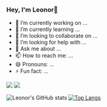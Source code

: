 ### Hey, I'm Leonor👋

- 🔭 I’m currently working on ...
- 🌱 I’m currently learning ...
- 👯 I’m looking to collaborate on ...
- 🤔 I’m looking for help with ...
- 💬 Ask me about ...
- 📫 How to reach me: ...
- 😄 Pronouns: ...
- ⚡ Fun fact: ...

<div> 
  <a href = "mailto:leonorcolaco19@gmail.com"><img src="https://img.shields.io/badge/-Gmail-%23333?style=for-the-badge&logo=gmail&logoColor=white" target="_blank"></a>
  <a href="https://www.linkedin.com/in/leonor-reiss/" target="_blank"><img src="https://img.shields.io/badge/-LinkedIn-%230077B5?style=for-the-badge&logo=linkedin&logoColor=white" target="_blank"></a> 
  
</div>


![Leonor's GitHub stats](https://github-readme-stats.vercel.app/api?username=leonorreis11&show_icons=true&theme=dracula&count_private=true&layout=compact)
[![Top Langs](https://github-readme-stats.vercel.app/api/top-langs/?username=leonorreis11&layout=compact&theme=dracula)](https://github.com/anuraghazra/github-readme-stats)


